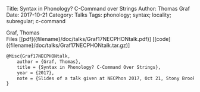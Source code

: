 Title: Syntax in Phonology? C-Command over Strings
Author: Thomas Graf
Date: 2017-10-21
Category: Talks
Tags: phonology; syntax; locality; subregular; c-command

<div markdown class="authors">
Graf, Thomas
</div>

<div markdown class="files">
<span id="files-title">Files</span>
[[pdf]({filename}/doc/talks/Graf17NECPHONtalk.pdf)]
[[code]({filename}/doc/talks/Graf17NECPHONtalk.tar.gz)]
</div>

~~~latex
@Misc{Graf17NECPHONtalk,
    author = {Graf, Thomas},
    title = {Syntax in Phonology? C-Command Over Strings},
    year = {2017},
    note = {Slides of a talk given at NECPhon 2017, Oct 21, Stony Brook University, Stony Brook, NY}
}
~~~
